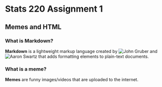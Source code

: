 # Stats 220 Assignment 1
## Memes and HTML
### What is Markdown?
**Markdown** is a lightweight markup language created by ![*John Gruber*](https://en.wikipedia.org/wiki/John_Gruber) and ![*Aaron Swartz*](https://en.wikipedia.org/wiki/John_Gruber) that adds formatting elements to plain-text documents.
### What is a meme?
**Memes** are funny images/videos that are uploaded to the internet. 
